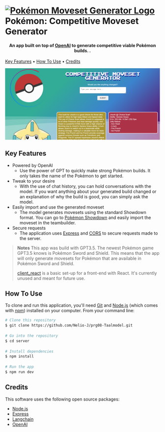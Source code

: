 
<h1>
  <br>
  <a href="https://github.com/Nelio-J/prg08-Taalmodel"><img src="https://www.pngmart.com/files/2/Pokeball-PNG-Image.png" alt="Pokémon Moveset Generator Logo" width="200"></a>
  <br>
  Pokémon: Competitive Moveset Generator
  <br>
</h1>

<h4 align="center">An app built on top of <a href="https://openai.com/" target="_blank">OpenAI</a> to generate competitive viable Pokémon builds. .</h4>

<p>
  <a href="#key-features">Key Features</a> •
  <a href="#how-to-use">How To Use</a> •
  <a href="#credits">Credits</a>
</p>

![screenshot](PokemonMovesetGenerator_SS.png)

## Key Features

* Powered by OpenAI
  - Use the power of GPT to quickly make strong Pokémon builds. It only takes the name of the Pokémon to get started.
* Tweak to your desire
  - With the use of chat history, you can hold conversations with the model. If you want anything about your generated build changed or an explanation of why the build is good, you can simply ask the model.
* Easily import and use the generated moveset
  - The model generates movesets using the standard Showdown format. You can go to [Pokémon Showdown](https://play.pokemonshowdown.com/) and easily import the moveset in the teambuilder.
* Secure requests
  - The application uses [Express](https://expressjs.com/) and [CORS](https://developer.mozilla.org/en-US/docs/Web/HTTP/CORS) to secure requests made to the server.

> **Notes**
> This app was build with GPT3.5. The newest Pokémon game GPT3.5 knows is Pokémon Sword and Shield. This means that the app will only generate movesets for Pokémon that are available in Pokémon Sword and Shield.
> 
> [client_react](https://github.com/Nelio-J/prg08-Taalmodel/tree/master/client_react) is a basic set-up for a front-end with React. It's currently unused and meant for future use.

## How To Use

To clone and run this application, you'll need [Git](https://git-scm.com) and [Node.js](https://nodejs.org/en/download/) (which comes with [npm](http://npmjs.com)) installed on your computer. From your command line:

```bash
# Clone this repository
$ git clone https://github.com/Nelio-J/prg08-Taalmodel.git

# Go into the repository
$ cd server

# Install dependencies
$ npm install

# Run the app
$ npm run dev
```

## Credits

This software uses the following open source packages:

- [Node.js](https://nodejs.org/)
- [Express](https://expressjs.com/)
- [Langchain](https://js.langchain.com/docs/use_cases/chatbots/quickstart)
- [OpenAI](https://platform.openai.com/docs/quickstart?context=node)


